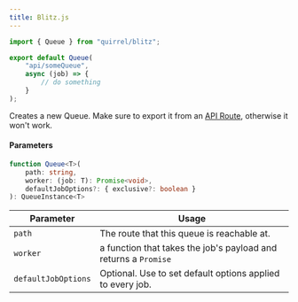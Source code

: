 ```yaml
---
title: Blitz.js
---
```


```ts title="app/api/someQueue.ts"
import { Queue } from "quirrel/blitz";

export default Queue(
    "api/someQueue",
    async (job) => {
        // do something
    }
);
```

Creates a new Queue.
Make sure to export it from an [API Route](https://blitzjs.com/docs/api-routes), otherwise it won't work.

#### Parameters

```ts
function Queue<T>(
    path: string,
    worker: (job: T): Promise<void>,
    defaultJobOptions?: { exclusive?: boolean }
): QueueInstance<T>
```

| Parameter           | Usage                                                           |
| ------------------- | --------------------------------------------------------------- |
| `path`              | The route that this queue is reachable at.                      |
| `worker`            | a function that takes the job's payload and returns a `Promise` |
| `defaultJobOptions` | Optional. Use to set default options applied to every job.      |
